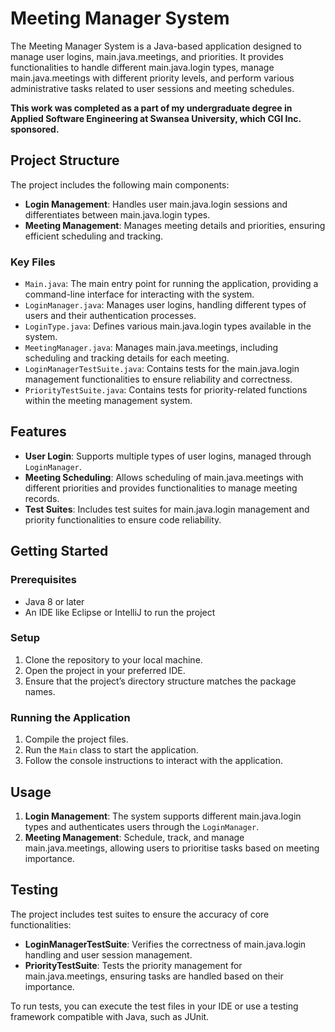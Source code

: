 # Meeting Manager System

The Meeting Manager System is a Java-based application designed to manage user logins, main.java.meetings, and priorities. It provides functionalities to handle different main.java.login types, manage main.java.meetings with different priority levels, and perform various administrative tasks related to user sessions and meeting schedules.

**This work was completed as a part of my undergraduate degree in Applied Software Engineering at Swansea University, which CGI Inc. sponsored.**

## Project Structure

The project includes the following main components:

- **Login Management**: Handles user main.java.login sessions and differentiates between main.java.login types.
- **Meeting Management**: Manages meeting details and priorities, ensuring efficient scheduling and tracking.

### Key Files

- `Main.java`: The main entry point for running the application, providing a command-line interface for interacting with the system.
- `LoginManager.java`: Manages user logins, handling different types of users and their authentication processes.
- `LoginType.java`: Defines various main.java.login types available in the system.
- `MeetingManager.java`: Manages main.java.meetings, including scheduling and tracking details for each meeting.
- `LoginManagerTestSuite.java`: Contains tests for the main.java.login management functionalities to ensure reliability and correctness.
- `PriorityTestSuite.java`: Contains tests for priority-related functions within the meeting management system.

## Features

- **User Login**: Supports multiple types of user logins, managed through `LoginManager`.
- **Meeting Scheduling**: Allows scheduling of main.java.meetings with different priorities and provides functionalities to manage meeting records.
- **Test Suites**: Includes test suites for main.java.login management and priority functionalities to ensure code reliability.

## Getting Started

### Prerequisites

- Java 8 or later
- An IDE like Eclipse or IntelliJ to run the project

### Setup

1. Clone the repository to your local machine.
2. Open the project in your preferred IDE.
3. Ensure that the project’s directory structure matches the package names.

### Running the Application

1. Compile the project files.
2. Run the `Main` class to start the application.
3. Follow the console instructions to interact with the application.

## Usage

1. **Login Management**: The system supports different main.java.login types and authenticates users through the `LoginManager`.
2. **Meeting Management**: Schedule, track, and manage main.java.meetings, allowing users to prioritise tasks based on meeting importance.

## Testing

The project includes test suites to ensure the accuracy of core functionalities:

- **LoginManagerTestSuite**: Verifies the correctness of main.java.login handling and user session management.
- **PriorityTestSuite**: Tests the priority management for main.java.meetings, ensuring tasks are handled based on their importance.

To run tests, you can execute the test files in your IDE or use a testing framework compatible with Java, such as JUnit.

